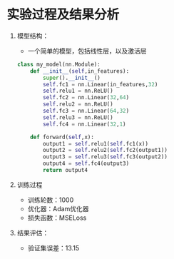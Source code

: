 # 实验过程及结果分析

1. 模型结构：

   - 一个简单的模型，包括线性层，以及激活层

   ```python
   class my_model(nn.Module):
       def __init__(self,in_features):
           super().__init__()
           self.fc1 = nn.Linear(in_features,32)
           self.relu1 = nn.ReLU()
           self.fc2 = nn.Linear(32,64)
           self.relu2 = nn.ReLU()
           self.fc3 = nn.Linear(64,32)
           self.relu3 = nn.ReLU()
           self.fc4 = nn.Linear(32,1)
   
       def forward(self,x):
           output1 = self.relu1(self.fc1(x))
           output2 = self.relu2(self.fc2(output1))
           output3 = self.relu3(self.fc3(output2))
           output4 = self.fc4(output3)
           return output4
   
   ```

2. 训练过程
   - 训练轮数：1000
   - 优化器：Adam优化器
   - 损失函数：MSELoss

3. 结果评估：
   - 验证集误差：13.15